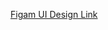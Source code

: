 [Figam UI Design Link](https://www.figma.com/file/whYFobU3nE3WhZFY9h3O93/Year-long-project-21?type=design&node-id=0%3A1&mode=design&t=zbENd58OySMeaClW-1)
